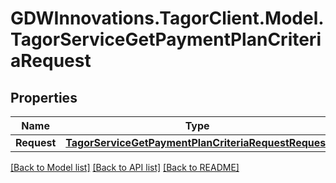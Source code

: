 # GDWInnovations.TagorClient.Model.TagorServiceGetPaymentPlanCriteriaRequest

## Properties

Name | Type | Description | Notes
------------ | ------------- | ------------- | -------------
**Request** | [**TagorServiceGetPaymentPlanCriteriaRequestRequest**](TagorServiceGetPaymentPlanCriteriaRequestRequest.md) |  | [optional] 

[[Back to Model list]](../README.md#documentation-for-models) [[Back to API list]](../README.md#documentation-for-api-endpoints) [[Back to README]](../README.md)

